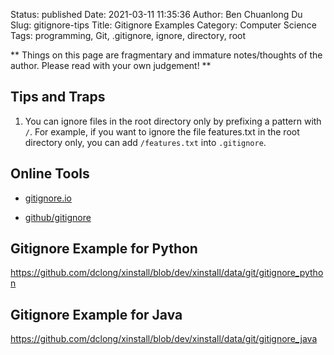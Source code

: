 Status: published
Date: 2021-03-11 11:35:36
Author: Ben Chuanlong Du
Slug: gitignore-tips
Title: Gitignore Examples
Category: Computer Science
Tags: programming, Git, .gitignore, ignore, directory, root

**
Things on this page are
fragmentary and immature notes/thoughts of the author.
Please read with your own judgement!
**

## Tips and Traps 

1. You can ignore files in the root directory only by prefixing a pattern with `/`.
    For example,
    if you want to ignore the file features.txt in the root directory only,
    you can add `/features.txt` into `.gitignore`.

## Online Tools

- [gitignore.io](https://www.gitignore.io/)

- [github/gitignore](https://github.com/github/gitignore)

## Gitignore Example for Python

https://github.com/dclong/xinstall/blob/dev/xinstall/data/git/gitignore_python

## Gitignore Example for Java

https://github.com/dclong/xinstall/blob/dev/xinstall/data/git/gitignore_java

